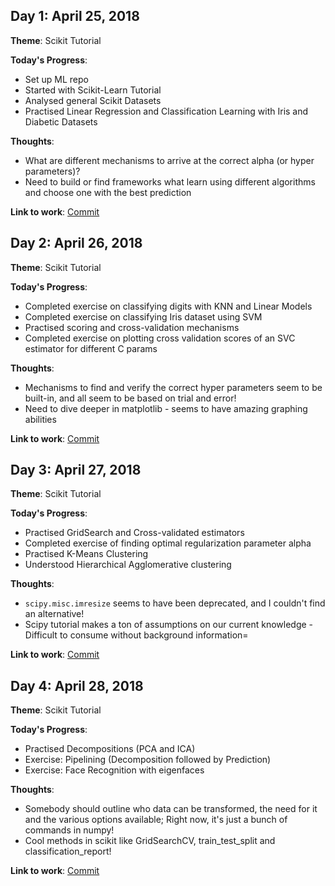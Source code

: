 ## Day 1: April 25, 2018

**Theme**: Scikit Tutorial

**Today's Progress**:
* Set up ML repo
* Started with Scikit-Learn Tutorial
* Analysed general Scikit Datasets
* Practised Linear Regression and Classification Learning with Iris and Diabetic Datasets

**Thoughts**:
* What are different mechanisms to arrive at the correct alpha (or hyper parameters)?
* Need to build or find frameworks what learn using different algorithms and choose one with the best prediction

**Link to work**: [Commit](https://github.com/subhashb/100-days-of-ml/commit/42d65a2a7a28b7a910af953fde10b3f9bb96fb9d)


## Day 2: April 26, 2018

**Theme**: Scikit Tutorial

**Today's Progress**:
* Completed exercise on classifying digits with KNN and Linear Models
* Completed exercise on classifying Iris dataset using SVM
* Practised scoring and cross-validation mechanisms
* Completed exercise on plotting cross validation scores of an SVC estimator for different C params

**Thoughts**:
* Mechanisms to find and verify the correct hyper parameters seem to be built-in, and all seem to be based on trial and error!
* Need to dive deeper in matplotlib - seems to have amazing graphing abilities

**Link to work**: [Commit](https://github.com/subhashb/100-days-of-ml/commit/d0de7fd585b157432f5ee9339155921fe007ce6e)


## Day 3: April 27, 2018

**Theme**: Scikit Tutorial

**Today's Progress**:
* Practised GridSearch and Cross-validated estimators
* Completed exercise of finding optimal regularization parameter alpha
* Practised K-Means Clustering
* Understood Hierarchical Agglomerative clustering

**Thoughts**:
* `scipy.misc.imresize` seems to have been deprecated, and I couldn't find an alternative!
* Scipy tutorial makes a ton of assumptions on our current knowledge - Difficult to consume without background information=

**Link to work**: [Commit](https://github.com/subhashb/100-days-of-ml/commit/fb6450c43c35e9371edf4b53a477f1aa04d3a90d)


## Day 4: April 28, 2018

**Theme**: Scikit Tutorial

**Today's Progress**:
* Practised Decompositions (PCA and ICA)
* Exercise: Pipelining (Decomposition followed by Prediction)
* Exercise: Face Recognition with eigenfaces

**Thoughts**:
* Somebody should outline who data can be transformed, the need for it and the various options available; Right now, it's just a bunch of commands in numpy!
* Cool methods in scikit like GridSearchCV, train_test_split and classification_report!

**Link to work**: [Commit](https://github.com/subhashb/100-days-of-ml/commit/64b34ee40aba9ddddc50b022e5538824602a49d4)